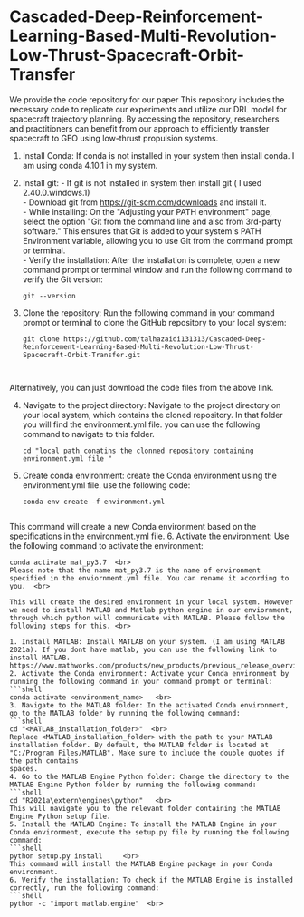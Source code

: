 # Cascaded-Deep-Reinforcement-Learning-Based-Multi-Revolution-Low-Thrust-Spacecraft-Orbit-Transfer
We provide the code repository for our paper This repository includes the necessary code to replicate our experiments and utilize our DRL model for spacecraft trajectory planning. By accessing the repository, researchers and practitioners can benefit from our approach to efficiently transfer spacecraft to GEO using low-thrust propulsion systems.

1. Install Conda:       If conda is not installed in your system then install conda. I am using conda 4.10.1 in my system. <br>
2. Install git:         - If git is not installed in system then install git ( I used 2.40.0.windows.1)<br>
                        - Download git from  https://git-scm.com/downloads and install it. <br>
                        - While installing: On the "Adjusting your PATH environment" page, select the option "Git from the command line and also from 3rd-party software." This ensures that Git is added to your system's PATH 
                          Environment variable, allowing you to use Git from the command prompt or terminal.<br>
                        - Verify the installation:  After the installation is complete, open a new command prompt or terminal window and run the following command to verify the Git version:

   ```shell
   git --version
3. Clone the repository: Run the following command in your command prompt or terminal to clone the GitHub repository to your local system:

   ```shell
   git clone https://github.com/talhazaidi131313/Cascaded-Deep-Reinforcement-Learning-Based-Multi-Revolution-Low-Thrust-Spacecraft-Orbit-Transfer.git

  
  Alternatively, you can just download the code files from the above link. 
            
4. Navigate to the project directory:  Navigate to the project directory on your local system, which contains the cloned repository. In that folder you will find the environment.yml file. you can use the following command 
                                       to navigate to this folder. 
   ```shell   
   cd "local path conatins the clonned repository containing environment.yml file "
5. Create conda environment: create the Conda environment using the environment.yml file. use the following code: <br>
   ```shell
   conda env create -f environment.yml  
  
This command will create a new Conda environment based on the specifications in the environment.yml file.
6. Activate the environment: Use the following command to activate the environment: 
   ```shell                                        
   conda activate mat_py3.7  <br>
 Please note that the name mat_py3.7 is the name of environment specified in the enviornment.yml file. You can rename it according to you.  <br>

This will create the desired environment in your local system. However we need to install MATLAB and Matlab python engine in our enviornment, through which python will communicate with MATLAB. Please follow the following steps for this. <br>
 
1. Install MATLAB: Install MATLAB on your system. (I am using MATLAB 2021a). If you dont have matlab, you can use the following link to  install MATLAB. https://www.mathworks.com/products/new_products/previous_release_overview.html
2. Activate the Conda environment: Activate your Conda environment by running the following command in your command prompt or terminal:
   ```shell
   conda activate <environment_name>   <br>
3. Navigate to the MATLAB folder: In the activated Conda environment, go to the MATLAB folder by running the following command:
   ```shell   
   cd "<MATLAB_installation_folder>"  <br>
Replace <MATLAB_installation_folder> with the path to your MATLAB installation folder. By default, the MATLAB folder is located at "C:/Program Files/MATLAB". Make sure to include the double quotes if the path contains 
   spaces.
4. Go to the MATLAB Engine Python folder: Change the directory to the MATLAB Engine Python folder by running the following command:
   ```shell
   cd "R2021a\extern\engines\python"   <br>
This will navigate you to the relevant folder containing the MATLAB Engine Python setup file.
5. Install the MATLAB Engine: To install the MATLAB Engine in your Conda environment, execute the setup.py file by running the following command:
   ```shell
   python setup.py install     <br>
This command will install the MATLAB Engine package in your Conda environment.
6. Verify the installation: To check if the MATLAB Engine is installed correctly, run the following command:
   ```shell
   python -c "import matlab.engine"  <br>

